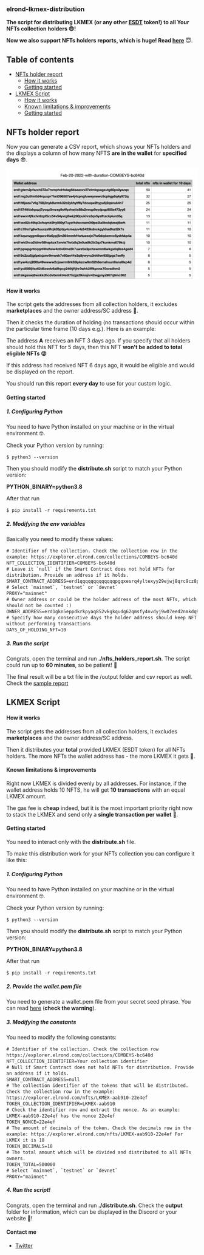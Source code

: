 ### elrond-lkmex-distribution

**The script for distributing LKMEX (or any other [ESDT](https://docs.elrond.com/developers/esdt-tokens/) token!) to all Your NFTs collection holders 😎!**

[//]: # (Inspired by the [Elrond script utils]&#40;https://github.com/ElrondNetwork/script-utils&#41; &#40;we'll unify our scripts in near future&#41;.)

**Now we also support NFTs holders reports, which is huge! Read [here](#nfts-holder-report)** 😇.

## Table of contents
* [NFTs holder report](#nfts-holder-report)
  * [How it works](#how-it-works)
  * [Getting started](#getting-started)
* [LKMEX Script](#lkmex-script)
  * [How it works](#how-it-works)
  * [Known limitations & improvements](#known-limitations--improvements)
  * [Getting started](#getting-started)
## NFTs holder report
Now you can generate a CSV report, which shows your NFTs holders and the displays a column of how many NFTS **are in the wallet** for **specified days** 😎.

![CSV report example](assets/example-holders-report.png "")
#### How it works
The script gets the addresses from all collection holders, it excludes **marketplaces** and the owner address/SC address 🥸.

Then it checks the duration of holding (no transactions should occur within the particular time frame (10 days e.g.). Here is an example:

The address **A** receives an NFT 3 days ago. If you specify that all holders should hold this NFT for 5 days, then this NFT **won't be added to total eligible NFTs 😜**

If this address had received NFT 6 days ago, it would be eligible and would be displayed on the report.

You should run this report **every day** to use for your custom logic.

#### Getting started
##### 1. Configuring Python
You need to have Python installed on your machine or in the virtual environment 🤓.

Check your Python version by running:

```shell
$ python3 --version
```

Then you should modify the **distribute.sh** script to match your Python version: 

**PYTHON_BINARY=python3.8**

After that run

```shell
$ pip install -r requirements.txt
```

##### 2. Modifying the env variables

Basically you need to modify these values:

```shell
# Identifier of the collection. Check the collection row in the example: https://explorer.elrond.com/collections/COMBEYS-bc640d
NFT_COLLECTION_IDENTIFIER=COMBEYS-bc640d
# Leave it `null` if the Smart Contract does not hold NFTs for distribution. Provide an address if it holds.
SMART_CONTRACT_ADDRESS=erd1qqqqqqqqqqqqqpgqxesrq4yltexyy29ejwj8qrc9cz8p08evmkdqqxl7e4
# Select `mainnet`, `testnet` or `devnet`
PROXY="mainnet"
# Owner address or could be the holder address of the most NFTs, which should not be counted :)
OWNER_ADDRESS=erd1gkn5eppdkrkpyaq852vkgkqudg62qmsfy4nvdyj9w07eed2nmkdq9rgrk5
# Specify how many consecutive days the holder address should keep NFT without performing transactions
DAYS_OF_HOLDING_NFT=10
```

##### 3. Run the script
Congrats, open the terminal and run **./nfts_holders_report.sh**. The script could run up to **60 minutes**, so be patient! 🥳

The final result will be a txt file in the /output folder and csv report as well. Check the [sample report](assets/Feb-20-2022-with-duration-COMBEYS-bc640d.csv)

## LKMEX Script
#### How it works
The script gets the addresses from all collection holders, it excludes **marketplaces** and the owner address/SC address.

Then it distributes your **total** provided LKMEX (ESDT token) for all NFTs holders. The more NFTs the wallet address has - the more LKMEX it gets 🤑.

#### Known limitations & improvements

Right now LKMEX is divided evenly by all addresses. For instance, if the wallet address holds 10 NFTS, he will get **10 transactions** with an equal LKMEX amount.

The gas fee is **cheap** indeed, but it is the most important priority right now to stack the LKMEX and send only a **single transaction per wallet** 🧐.

#### Getting started

You need to interact only with the **distribute.sh** file.

To make this distribution work for your NFTs collection you can configure it like this:

##### 1. Configuring Python
You need to have Python installed on your machine or in the virtual environment 🤓.

Check your Python version by running:

```shell
$ python3 --version
```

Then you should modify the **distribute.sh** script to match your Python version: 

**PYTHON_BINARY=python3.8**

After that run

```shell
$ pip install -r requirements.txt
```

##### 2. Provide the wallet.pem file
You need to generate a wallet.pem file from your secret seed phrase. You can read [here](https://docs.elrond.com/sdk-and-tools/erdpy/deriving-the-wallet-pem-file/) (**check the warning**).

##### 3. Modifying the constants

You need to modify the following constants:

```shell
# Identifier of the collection. Check the collection row https://explorer.elrond.com/collections/COMBEYS-bc640d
NFT_COLLECTION_IDENTIFIER=Your collection identifier
# Null if Smart Contract does not hold NFTs for distribution. Provide an address if it holds.
SMART_CONTRACT_ADDRESS=null
# The collection identifier of the tokens that will be distributed. Check the collection row in the example: https://explorer.elrond.com/nfts/LKMEX-aab910-22e4ef
TOKEN_COLLECTION_IDENTIFIER=LKMEX-aab910
# Check the identifier row and extract the nonce. As an example: LKMEX-aab910-22e4ef has the nonce 22e4ef 
TOKEN_NONCE=22e4ef
# The amount of decimals of the token. Check the decimals row in the example: https://explorer.elrond.com/nfts/LKMEX-aab910-22e4ef For LKMEX it is 18
TOKEN_DECIMALS=18
# The total amount which will be divided and distributed to all NFTs owners.
TOKEN_TOTAL=500000
# Select `mainnet`, `testnet` or `devnet`
PROXY="mainnet"
```
##### 4. Run the script!
Congrats, open the terminal and run **./distribute.sh**. Check the **output** folder for information, which can be displayed in the Discord or your website 🥳! 
#### Contact me
- [Twitter](https://twitter.com/wellbranding)

